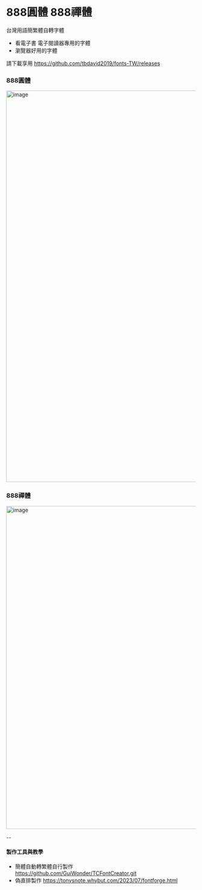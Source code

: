 # 888圓體 888禪體
 台灣用語簡繁體自轉字體 
- 看電子書 電子閱讀器專用的字體
- 瀏覽器好用的字體

請下載享用
https://github.com/tbdavid2019/fonts-TW/releases

### 888圓體
<img width="1040" alt="image" src="https://github.com/tbdavid2019/fonts-TW/assets/56015064/aa7e637f-f86f-44f3-8bb0-af11d449aa21">

### 888禪體
<img width="858" alt="image" src="https://github.com/tbdavid2019/fonts-TW/assets/56015064/43130441-75e9-4f53-bbe3-a53c61e44570">


--
#### 製作工具與教學
- 簡體自動轉繁體自行製作 https://github.com/GuiWonder/TCFontCreator.git
- 偽直排製作 https://tonysnote.whybut.com/2023/07/fontforge.html
